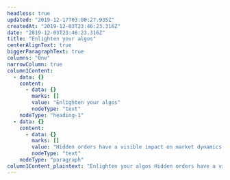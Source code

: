 ```yaml
---
headless: true
updated: "2019-12-17T03:00:27.935Z"
createdAt: "2019-12-03T23:46:23.316Z"
date: "2019-12-03T23:46:23.316Z"
title: "Enlighten your algos"
centerAlignText: true
biggerParagraphText: true
columns: "One"
narrowColumn: true
column1Content:
  - data: {}
    content:
      - data: {}
        marks: []
        value: "Enlighten your algos"
        nodeType: "text"
    nodeType: "heading-1"
  - data: {}
    content:
      - data: {}
        marks: []
        value: "Hidden orders have a visible impact on market dynamics. Liquidity Lamp illuminates these hidden forces on pricing and execution. Enlighten your strategies with Signum."
        nodeType: "text"
    nodeType: "paragraph"
column1Content_plaintext: "Enlighten your algos Hidden orders have a visible impact on market dynamics. Liquidity Lamp illuminates these hidden forces on pricing and execution. Enlighten your strategies with Signum."
---
```

